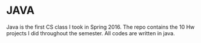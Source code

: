 # JAVA

Java is the first CS class I took in Spring 2016. The repo contains the 10 Hw projects I did throughout the semester. All codes are written in java.
